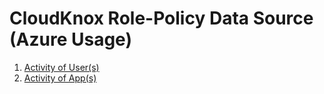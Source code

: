 # CloudKnox Role-Policy Data Source (Azure Usage)

1. [Activity of User(s)](./data_source_role_policy_azure_activity_users.md)
2. [Activity of App(s)](./data_source_role_policy_azure_activity_apps.md)
